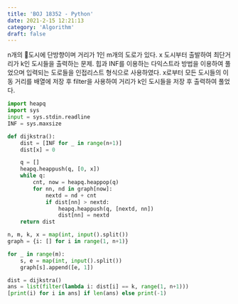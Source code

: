 ```yaml
---
title: 'BOJ 18352 - Python'
date: 2021-2-15 12:21:13
category: 'Algorithm'
draft: false
---
```

n개의 도시에 단방향이며 거리가 1인 m개의 도로가 있다. x 도시부터 출발하여 최단거리가 k인 도시들을 출력하는 문제. 힙과 INF를 이용하는 다익스트라 방법을 이용하여 풀었으며 입력되는 도로들을 인접리스트 형식으로 사용하였다. x로부터 모든 도시들의 이동 거리를 배열에 저장 후 filter을 사용하여 거리가 k인 도시들을 저장 후 출력하여 풀었다.
```python
import heapq
import sys
input = sys.stdin.readline
INF = sys.maxsize

def dijkstra():
    dist = [INF for _ in range(n+1)]
    dist[x] = 0

    q = []
    heapq.heappush(q, [0, x])
    while q:
        cnt, now = heapq.heappop(q)
        for nn, nd in graph[now]:
            nextd = nd + cnt
            if dist[nn] > nextd:
                heapq.heappush(q, [nextd, nn])
                dist[nn] = nextd
    return dist

n, m, k, x = map(int, input().split())
graph = {i: [] for i in range(1, n+1)}

for _ in range(m):
    s, e = map(int, input().split())
    graph[s].append([e, 1])

dist = dijkstra()
ans = list(filter(lambda i: dist[i] == k, range(1, n+1)))
[print(i) for i in ans] if len(ans) else print(-1)

```